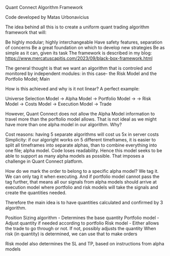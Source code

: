 Quant Connect Algorithm Framework

Code developed by Matas Urbonavicius

The idea behind all this is to create a uniform quant trading algorithm framework that will:

Be highly modular; highly interchangeable
Have safety features, separation of concerns
Be a great foundation on which to develop new strategies
Be as simple as it can, given its task
The framework is described in my blog: https://www.mercatuscapitis.com/2023/09/black-box-framework.html

The general thought is that we want an algorithm that is controled and monitored by independent modules: in this case- the Risk Model and the Portfolio Model; Main

How is this achieved and why is it not linear? A perfect example:

Universe Selection Model -> Alpha Model -> Portfolio Model -> -> Risk Model -> Costs Model -> Execution Model -> Trade

However, Quant Connect does not allow the Alpha Model information to travel more than the porftolio model allows. That is not ideal as we might have more than one alpha model in our algorithm. Why?

Cost reasons: having 5 separate algorithms will cost us 5x in server costs
Simplicity: if our algoright works on 5 different timeframes, it is easier to split all timeframes into separate alphas, than to combine everything into one file; alpha model. Code loses readability.
Hence this model seeks to be able to support as many alpha models as possible. That imposes a challenge in Quant Connect platform.

How do we mark the order to belong to a specific alpha model? We tag it. We can only tag it when executing. And if portfolio model cannot pass the tag further, that means all our signals from alpha models should arrive at execution model where portfolio and risk models will take the signals and create the quantities needed.

Therefore the main idea is to have quantities calculated and confirmed by 3 algorithm.

Position Sizing algorithm - Determines the base quantity
Portfolio model - Adjust quantity if needed according to portfolio
Risk model - Either allows the trade to go through or not. If not, possibly adjusts the quantity
When risk (in quantity) is determined, we can use that to make orders

Risk model also determines the SL and TP, based on instructions from alpha models
